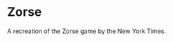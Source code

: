 <head>
    <script src="src/main.js"></script>
</head>

# Zorse

A recreation of the Zorse game by the New York Times.
